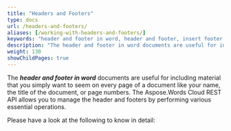 ```yaml
---
title: "Headers and Footers"
type: docs
url: /headers-and-footers/
aliases: [/working-with-headers-and-footers/]
keywords: "header and footer in word, header and footer, insert footer in word, header and footer designs for microsoft word, in word 2016, "
description: "The header and footer in word documents are useful for including material that you simply want to seem on every page of a document like your name, the title of the document, or page numbers."
weight: 130
showChildPages: true
---
```


The ***header and footer in word*** documents are useful for including material that you simply want to seem on every page of a document like your name, the title of the document, or page numbers. The Aspose.Words Cloud REST API allows you to manage the header and footers by performing various essential operations.

Please have a look at the following to know in detail:

